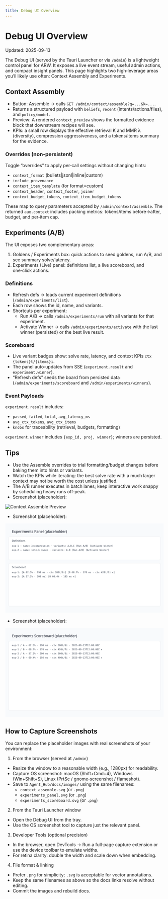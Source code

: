 ```yaml
---
title: Debug UI Overview
---
```


# Debug UI Overview

Updated: 2025-09-13

The Debug UI (served by the Tauri Launcher or via `/admin`) is a lightweight control panel for ARW. It exposes a live event stream, useful admin actions, and compact insight panels. This page highlights two high‑leverage areas you’ll likely use often: Context Assembly and Experiments.

## Context Assembly

- Button: Assemble → calls `GET /admin/context/assemble?q=...&k=...`.
- Returns a structured payload with `beliefs`, `recent` (intents/actions/files), and `policy/model`.
- Preview: A rendered `context_preview` shows the formatted evidence block that downstream recipes will see.
- KPIs: a small row displays the effective retrieval K and MMR λ (diversity), compression aggressiveness, and a tokens/items summary for the evidence.

### Overrides (non‑persistent)

Toggle “overrides” to apply per‑call settings without changing hints:

- `context_format` (bullets|jsonl|inline|custom)
- `include_provenance`
- `context_item_template` (for format=custom)
- `context_header`, `context_footer`, `joiner`
- `context_budget_tokens`, `context_item_budget_tokens`

These map to query parameters accepted by `/admin/context/assemble`. The returned `aux.context` includes packing metrics: tokens/items before→after, budget, and per‑item cap.

## Experiments (A/B)

The UI exposes two complementary areas:

1) Goldens / Experiments box: quick actions to seed goldens, run A/B, and see summary solve/latency.
2) Experiments (Live) panel: definitions list, a live scoreboard, and one‑click actions.

### Definitions

- Refresh defs → loads current experiment definitions (`/admin/experiments/list`).
- Each row shows the id, name, and variants.
- Shortcuts per experiment:
  - Run A/B → calls `/admin/experiments/run` with all variants for that experiment.
  - Activate Winner → calls `/admin/experiments/activate` with the last winner (persisted) or the best live result.

### Scoreboard

- Live variant badges show: solve rate, latency, and context KPIs `ctx {tokens}t/{items}i`.
- The panel auto‑updates from SSE (`experiment.result` and `experiment.winner`).
- “Refresh defs” seeds the board from persisted data (`/admin/experiments/scoreboard` and `/admin/experiments/winners`).

### Event Payloads

`experiment.result` includes:

- `passed`, `failed`, `total`, `avg_latency_ms`
- `avg_ctx_tokens`, `avg_ctx_items`
- `knobs` for traceability (retrieval, budgets, formatting)

`experiment.winner` includes `{exp_id, proj, winner}`; winners are persisted.

## Tips

- Use the Assemble overrides to trial formatting/budget changes before baking them into hints or variants.
- Watch the KPIs while iterating: the best solve rate with a much larger context may not be worth the cost unless justified.
- The A/B runner executes in batch lanes; keep interactive work snappy by scheduling heavy runs off‑peak.
- Screenshot (placeholder):

![Context Assemble Preview](../images/context_assemble.svg)

- Screenshot (placeholder):

![Experiments Panel](../images/experiments_panel.svg)

- Screenshot (placeholder):

![Experiments Scoreboard](../images/experiments_scoreboard.svg)


## How to Capture Screenshots

You can replace the placeholder images with real screenshots of your environment:

1) From the browser (served at `/admin`)
- Resize the window to a reasonable width (e.g., 1280px) for readability.
- Capture OS screenshot: macOS (Shift+Cmd+4), Windows (Win+Shift+S), Linux (PrtSc / gnome‑screenshot / flameshot).
- Save to `Agent_Hub/docs/images/` using the same filenames:
  - `context_assemble.svg` (or `.png`)
  - `experiments_panel.svg` (or `.png`)
  - `experiments_scoreboard.svg` (or `.png`)

2) From the Tauri Launcher window
- Open the Debug UI from the tray.
- Use the OS screenshot tool to capture just the relevant panel.

3) Developer Tools (optional precision)
- In the browser, open DevTools → Run a full‑page capture extension or use the device toolbar to emulate widths.
- For retina clarity: double the width and scale down when embedding.

4) File format & linking
- Prefer `.png` for simplicity; `.svg` is acceptable for vector annotations.
- Keep the same filenames as above so the docs links resolve without editing.
- Commit the images and rebuild docs.
